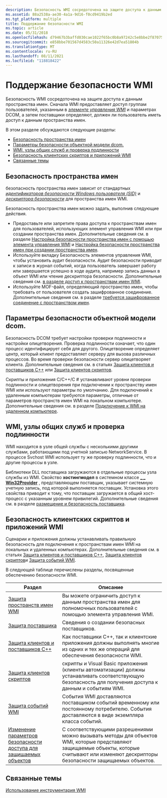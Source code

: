 ```yaml
---
description: Безопасность WMI сосредоточена на защите доступа к данным пространства имен. Сначала WMI предоставляет доступ группам пользователей, указанным в элементе управления WMI и параметрах DCOM, а затем поставщики определяют, должен ли пользователь иметь доступ к данным пространства имен.
ms.assetid: 88a2538a-ae30-4a1a-9d16-f0cd9419b2ed
ms.tgt_platform: multiple
title: Поддержание безопасности WMI
ms.topic: article
ms.date: 05/31/2018
ms.openlocfilehash: d79467b3baffd030cae1022f65bc0b8a97242c5e8bbe2f870753a3d3794b8705
ms.sourcegitcommit: e858bbe701567d4583c50a11326e42d7ea51804b
ms.translationtype: MT
ms.contentlocale: ru-RU
ms.lasthandoff: 08/11/2021
ms.locfileid: "118818422"
---
```

# <a name="maintaining-wmi-security"></a>Поддержание безопасности WMI

Безопасность WMI сосредоточена на защите доступа к данным пространства имен. Сначала WMI предоставляет доступ группам пользователей, указанным в [*элементе управления WMI*](gloss-w.md) и параметрах DCOM, а затем поставщики определяют, должен ли пользователь иметь доступ к данным пространства имен.

В этом разделе обсуждаются следующие разделы:

-   [Безопасность пространства имен](#namespace-security)
-   [Параметры безопасности объектной модели dcom.](#distributed-component-object-model-dcom-security-settings)
-   [WMI, узлы общих служб и проверка подлинности](#wmi-shared-service-hosts-and-authentication)
-   [Безопасность клиентских скриптов и приложений WMI](#security-for-wmi-client-scripts-and-applications)
-   [Связанные темы](#related-topics)

## <a name="namespace-security"></a>Безопасность пространства имен

безопасность пространства имен зависит от стандартных [*идентификаторов безопасности Windows пользователя (SID)*](gloss-s.md) и [*дескриптора безопасности*](gloss-s.md) для пространства имен WMI.

Безопасность пространства имен можно задать, выполнив следующие действия.

-   Предоставьте или запретите права доступа к пространствам имен для пользователей, использующих элемент управления WMI или при создании пространства имен. Дополнительные сведения см. в разделе [Настройка безопасности пространства имен с помощью элемента управления WMI](setting-namespace-security-with-the-wmi-control.md) и [Настройка безопасности пространства имен при создании пространства имен](setting-namespace-security-when-the-namespace-is-created.md).
-   Используйте вкладку Безопасность элементов управления WMI, чтобы установить аудит безопасности. Аудит безопасности приводит к записи в журнал событий, когда пользователь завершает работу или завершается успешно в ходе аудита, например запись данных в объект WMI или чтение дескриптора безопасности. Дополнительные сведения см. [в разделе доступ к пространствам имен WMI](access-to-wmi-namespaces.md).
-   Используйте MOF-файл, определяющий пространство имен, чтобы требовать от пользователя создать зашифрованное соединение. Дополнительные сведения см. в разделе [требуется зашифрованное соединение с пространством имен](requiring-an-encrypted-connection-to-a-namespace.md).

## <a name="distributed-component-object-model-dcom-security-settings"></a>Параметры безопасности объектной модели dcom.

Безопасность DCOM требует настройки проверки подлинности и настройки олицетворения. Проверка подлинности означает, что один процесс идентифицирует себя для другого. Олицетворение определяет центр, который клиент предоставляет серверу для вызова различных процессов. Во время проверки безопасности сервер олицетворяет клиента. Дополнительные сведения см. в статьях [Защита клиентов и поставщиков C++](securing-c---clients-and-providers.md) или [Защита клиентов скриптов](securing-scripting-clients.md).

Скрипты и приложения C/C++/C # устанавливают уровни проверки подлинности и олицетворения при подключении к пространству имен WMI или используют параметры по умолчанию. Для подключений к удаленным компьютерам требуются параметры, отличные от параметров пространств имен WMI на локальном компьютере. Дополнительные сведения см. в разделе [Подключение к WMI на удаленном компьютере](connecting-to-wmi-on-a-remote-computer.md).

## <a name="wmi-shared-service-hosts-and-authentication"></a>WMI, узлы общих служб и проверка подлинности

WMI находится в узле общей службы с несколькими другими службами, работающими под учетной записью NetworkService. В процессе Svchost WMI использует ту же проверку подлинности, что и другие процессы в узле.

Библиотеки DLL поставщика загружаются в отдельные процессы узла службы из WMI. Свойство **хостингмодел** в системном классе [**\_ \_ Win32Provider**](--win32provider.md) , представляющем поставщик, указывает системную учетную запись, под которой выполняется поставщик. Установка этого свойства приводит к тому, что поставщик загружается в общий хост-процесс с указанным уровнем привилегий. Дополнительные сведения см. в разделе [размещение и безопасность поставщика](provider-hosting-and-security.md).

## <a name="security-for-wmi-client-scripts-and-applications"></a>Безопасность клиентских скриптов и приложений WMI

Сценарии и приложения должны устанавливать правильную безопасность для подключения к пространствам имен WMI на локальных и удаленных компьютерах. Дополнительные сведения см. в статьях [Защита клиентов и поставщиков C++](securing-c---clients-and-providers.md), [Защита клиентов скриптов](securing-scripting-clients.md)и [Защита событий WMI](securing-wmi-events.md).

В следующей таблице перечислены разделы, посвященные обеспечению безопасности WMI.



| Раздел                                                                                              | Описание                                                                                                                                                           |
|----------------------------------------------------------------------------------------------------|-----------------------------------------------------------------------------------------------------------------------------------------------------------------------|
| [Защита пространств имен WMI](securing-wmi-namespaces.md)                                             | Вы можете ограничить доступ к данным пространства имен для полномочных пользователей с помощью элемента управления WMI.                                                                                      |
| [Защита поставщика](securing-your-provider.md)                                               | Сведения о создании безопасных поставщиков.                                                                                                                           |
| [Защита клиентов и поставщиков C++](securing-c---clients-and-providers.md)                       | Как поставщики C++, так и клиентские приложения должны выполнять многие из одних и тех же операций для обеспечения безопасности WMI.                                                         |
| [Защита клиентов скриптов](securing-scripting-clients.md)                                       | скрипты и Visual Basic приложения (клиенты автоматизации) должны устанавливать соответствующую безопасность для получения доступа к данным и событиям WMI.                                        |
| [Защита событий WMI](securing-wmi-events.md)                                                     | События WMI доставляются поставщиком событий временному или постоянному потребителю. События доставляются в виде экземпляра класса событий.               |
| [Изменение параметров безопасности доступа для защищаемых объектов](changing-access-security-on-securable-objects.md) | С соответствующими разрешениями можно вызывать методы для объектов WMI, которые представляют защищаемые объекты, которые считывают или изменяют дескрипторы безопасности защищаемых объектов. |



 

## <a name="related-topics"></a>Связанные темы

<dl> <dt>

[Использование инструментария WMI](using-wmi.md)
</dt> </dl>

 

 



